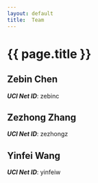 ```yaml
---
layout: default
title:  Team
---
```


# {{ page.title }}


## Zebin Chen
***UCI Net ID***: zebinc

## Zezhong Zhang
***UCI Net ID***: zezhongz

## Yinfei Wang
***UCI Net ID***: yinfeiw
